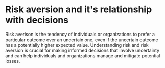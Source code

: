 # Risk aversion and it's relationship with decisions
Risk averison is the tendency of individuals or organizations to prefer a particular outcome over an uncertain one, even if the uncertain outcome has a potentially higher expected value. Understanding risk and risk aversion is crucial for making informed decisions that involve uncertainty and can help individuals and organizations manage and mitigate potential losses.